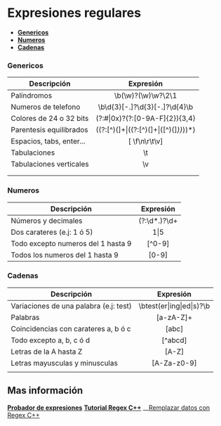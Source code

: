 # Expresiones regulares

- __[Genericos](#genericos)__
- __[Numeros](#numeros)__
- __[Cadenas](#cadenas)__

### Genericos #

| Descripción                            | Expresión                              |
|         ----------------------         |         :----------------------:       |
| Palíndromos                            |   \b(\w)?(\w)\w?\2\1                   |
| Numeros de telefono                    |   \b\d{3}[-.]?\d{3}[-.]?\d{4}\b        |
| Colores de 24 o 32 bits                |   (?:#\|0x)?(?:[0-9A-F]{2}){3,4}       |
| Parentesis equilibrados            |\((?:[^)(]+\|\((?:[^)(]+\|\([^)(]*\))*\))*\)|
| Espacios, tabs, enter...               | [ \f\n\r\t\v]                          |
| Tabulaciones                           | \t                                     |
| Tabulaciones verticales                | \v                                     |
| | |
| | |


### Numeros #

| Descripción                            | Expresión                              |
|         ----------------------         |         :----------------------:       |
| Números y decimales                    |   (?:\d*\.)?\d+                        |
| Dos carateres (e.j: 1 ó 5)             | 1\|5                                   |
| Todo excepto numeros del 1 hasta 9     | [^0-9]                                 |
| Todos los numeros del 1 hasta 9        | [0-9]                                  |

### Cadenas #

| Descripción                            | Expresión                              |
|         ----------------------         |         :----------------------:       |
| Variaciones de una palabra (e.j: test) |   \btest(er\|ing\|ed\|s)?\b            |
| Palabras                               |   [a-zA-Z]+                            |
| Coincidencias con carateres a, b ó c   | [abc]                                  |
| Todo excepto a, b, c ó d               | [^abcd]                                |
| Letras de la A hasta Z                 | [A-Z]                                  |
| Letras mayusculas y minusculas         | [A-Za-z0-9]                            |
||  |

## Mas información
__[Probador de expresiones](http://regexr.com/)__
__[Tutorial Regex C++](https://solarianprogrammer.com/2011/10/12/cpp-11-regex-tutorial)__
__[Remplazar datos con Regex C++](__http://www.cplusplus.com/reference/regex/regex_replace/)
